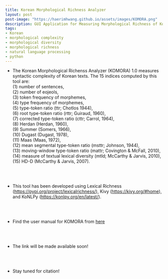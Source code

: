 ```yaml
---
title: Korean Morphological Richness Analyzer
layout: post
post-image: "https://haerimhwang.github.io/assets/images/KOMORA.png"
description: GUI Application for Measuring Morphological Richness of Korean Texts
tags:
- Korean
- morphological complexity
- morphological diversity
- morphological richness
- natural language processing
- python
---
```


* The Korean Morphological Richenss Analyzer (KOMORA) 1.0 measures syntactic complexity of Korean texts. The 15 indices computed by this tool are:  
    (1) number of sentences, <br>
    (2) number of eojeols, <br>
    (3) token frequency of morphemes,  <br>
    (4) type frequency of morphemes, <br> 
    (5) type-token ratio (ttr; Chotlos 1944),  <br>
    (6) root type-token ratio (rttr; Guiraud, 1960),  <br>
    (7) corrected type-token ratio (cttr; Carrol, 1964),  <br>
    (8) Herdan (Herdan, 1960),  <br>
    (9) Summer (Somers, 1966),  <br>
    (10) Dugast (Dugast, 1978),  <br>
    (11) Maas (Maas, 1972),  <br>
    (12) mean segmental type-token ratio (msttr; Johnson, 1944),  <br>
    (13) moving-window type-token ratio (mattr; Covington & McFall, 2010),  <br>
    (14) measure of textual lexical diversity (mtld; McCarthy & Jarvis, 2010),  <br>
    (15) HD-D (McCarthy & Jarvis, 2007). 
<br>
<br>

* This tool has been developed using Lexical Richness (https://pypi.org/project/lexicalrichness/), Kivy (https://kivy.org/#home), and KoNLPy (https://konlpy.org/en/latest/). 
<br>
<br>

* Find the user manual for KOMORA from [here](https://haerimhwang.github.io/assets/KOMORA_user_manual.pdf) 
<br>
<br>

* The link will be made available soon!
<br>
<br>

* Stay tuned for citation!
